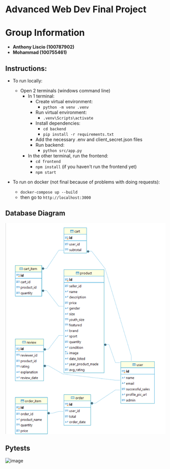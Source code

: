 # Advanced Web Dev Final Project
# Group Information

- **Anthony Liscio (100787902)**
- **Mohammad (100755461)**


## Instructions:
- To run locally:
  - Open 2 terminals (windows command line)
    - In 1 terminal:
      - Create virtual environment:
        - `python -m venv .venv`
      - Run virtual environment:
        - `.venv\Scripts\activate`
      - Install dependencies:
        - `cd backend`
        - `pip install -r requirements.txt`
      - Add the necessary .env and client_secret.json files
      - Run backend:
        - `python src/app.py`
    - In the other terminal, run the frontend:
      - `cd frontend`
      - `npm install` (if you haven't run the frontend yet)
      - `npm start`

- To run on docker (not final because of problems with doing requests):
  - `docker-compose up --build`
  - then go to `http://localhost:3000`

## Database Diagram
![database diagram](assets/db_diagram.png)
## Pytests
![image](https://github.com/user-attachments/assets/cb9b8fc2-c2cd-40bf-a797-bdc85a470f5c)



